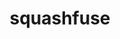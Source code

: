 ---
title: "squashfuse"
layout: cache
categories: [package, develop]
meta: {"versions": ["0.5.2"], "compilers": ["cce@=15.0.1", "gcc@=11.4.0", "gcc@=9.4.0", "oneapi@=2024.2.1"], "oss": ["rhel8", "ubuntu20.04", "ubuntu22.04"], "platforms": ["linux"], "targets": ["neoverse_v1", "ppc64le", "x86_64_v3", "zen4"], "stacks": ["e4s", "e4s-cray-rhel", "e4s-neoverse_v1", "e4s-oneapi", "e4s-power", "root"], "num_specs": 17, "num_specs_by_stack": {"e4s-cray-rhel": 3, "root": 17, "e4s-power": 4, "e4s-neoverse_v1": 4, "e4s": 3, "e4s-oneapi": 3}}
spec_details: [{"hash": "fzx5lc4zafr2y2ke5davu4dqbfkpzgla", "compiler": "cce@=15.0.1", "versions": ["0.5.2"], "os": "rhel8", "platform": "linux", "target": "zen4", "variants": ["build_system=autotools", "+lz4", "+lzo", "~min_size", "+shared", "+static", "+xz", "+zlib", "+zstd"], "stacks": ["e4s-cray-rhel", "root"], "size": "-", "tarball": "https://binaries.spack.io/develop/build_cache/linux-rhel8-zen4/cce-15.0.1/squashfuse-0.5.2/linux-rhel8-zen4-cce-15.0.1-squashfuse-0.5.2-fzx5lc4zafr2y2ke5davu4dqbfkpzgla.spack"}, {"hash": "4ajr3osppholajq7djs5wztzshthauzn", "compiler": "cce@=15.0.1", "versions": ["0.5.2"], "os": "rhel8", "platform": "linux", "target": "zen4", "variants": ["build_system=autotools", "+lz4", "+lzo", "~min_size", "+shared", "+static", "+xz", "+zlib", "+zstd"], "stacks": ["e4s-cray-rhel", "root"], "size": "-", "tarball": "https://binaries.spack.io/develop/build_cache/linux-rhel8-zen4/cce-15.0.1/squashfuse-0.5.2/linux-rhel8-zen4-cce-15.0.1-squashfuse-0.5.2-4ajr3osppholajq7djs5wztzshthauzn.spack"}, {"hash": "qnxzjcbyzrisla4nljxuedeopbhtlp57", "compiler": "cce@=15.0.1", "versions": ["0.5.2"], "os": "rhel8", "platform": "linux", "target": "zen4", "variants": ["build_system=autotools", "+lz4", "+lzo", "~min_size", "+shared", "+static", "+xz", "+zlib", "+zstd"], "stacks": ["e4s-cray-rhel", "root"], "size": "-", "tarball": "https://binaries.spack.io/develop/build_cache/linux-rhel8-zen4/cce-15.0.1/squashfuse-0.5.2/linux-rhel8-zen4-cce-15.0.1-squashfuse-0.5.2-qnxzjcbyzrisla4nljxuedeopbhtlp57.spack"}, {"hash": "boccwdumq56rc3ygf4yb4ydduyqmbfa5", "compiler": "gcc@=9.4.0", "versions": ["0.5.2"], "os": "ubuntu20.04", "platform": "linux", "target": "ppc64le", "variants": ["build_system=autotools", "+lz4", "+lzo", "~min_size", "+shared", "+static", "+xz", "+zlib", "+zstd"], "stacks": ["root", "e4s-power"], "size": "-", "tarball": "https://binaries.spack.io/develop/build_cache/linux-ubuntu20.04-ppc64le/gcc-9.4.0/squashfuse-0.5.2/linux-ubuntu20.04-ppc64le-gcc-9.4.0-squashfuse-0.5.2-boccwdumq56rc3ygf4yb4ydduyqmbfa5.spack"}, {"hash": "h67qb2wdoml62egy42iggqo7fdr6t4xy", "compiler": "gcc@=9.4.0", "versions": ["0.5.2"], "os": "ubuntu20.04", "platform": "linux", "target": "ppc64le", "variants": ["build_system=autotools", "+lz4", "+lzo", "~min_size", "+shared", "+static", "+xz", "+zlib", "+zstd"], "stacks": ["root", "e4s-power"], "size": "-", "tarball": "https://binaries.spack.io/develop/build_cache/linux-ubuntu20.04-ppc64le/gcc-9.4.0/squashfuse-0.5.2/linux-ubuntu20.04-ppc64le-gcc-9.4.0-squashfuse-0.5.2-h67qb2wdoml62egy42iggqo7fdr6t4xy.spack"}, {"hash": "ghiiecaton6tgztdbrjqdhhwbomeeubj", "compiler": "gcc@=9.4.0", "versions": ["0.5.2"], "os": "ubuntu20.04", "platform": "linux", "target": "ppc64le", "variants": ["build_system=autotools", "+lz4", "+lzo", "~min_size", "+shared", "+static", "+xz", "+zlib", "+zstd"], "stacks": ["root", "e4s-power"], "size": "-", "tarball": "https://binaries.spack.io/develop/build_cache/linux-ubuntu20.04-ppc64le/gcc-9.4.0/squashfuse-0.5.2/linux-ubuntu20.04-ppc64le-gcc-9.4.0-squashfuse-0.5.2-ghiiecaton6tgztdbrjqdhhwbomeeubj.spack"}, {"hash": "loahql6beo6z5jqrg26zjak54phqc5mj", "compiler": "gcc@=9.4.0", "versions": ["0.5.2"], "os": "ubuntu20.04", "platform": "linux", "target": "ppc64le", "variants": ["build_system=autotools", "+lz4", "+lzo", "~min_size", "+shared", "+static", "+xz", "+zlib", "+zstd"], "stacks": ["root", "e4s-power"], "size": "-", "tarball": "https://binaries.spack.io/develop/build_cache/linux-ubuntu20.04-ppc64le/gcc-9.4.0/squashfuse-0.5.2/linux-ubuntu20.04-ppc64le-gcc-9.4.0-squashfuse-0.5.2-loahql6beo6z5jqrg26zjak54phqc5mj.spack"}, {"hash": "wvj7ebciceeig3dw5ncnqjwhyf2tqs4n", "compiler": "gcc@=11.4.0", "versions": ["0.5.2"], "os": "ubuntu22.04", "platform": "linux", "target": "neoverse_v1", "variants": ["build_system=autotools", "+lz4", "+lzo", "~min_size", "+shared", "+static", "+xz", "+zlib", "+zstd"], "stacks": ["root", "e4s-neoverse_v1"], "size": "-", "tarball": "https://binaries.spack.io/develop/build_cache/linux-ubuntu22.04-neoverse_v1/gcc-11.4.0/squashfuse-0.5.2/linux-ubuntu22.04-neoverse_v1-gcc-11.4.0-squashfuse-0.5.2-wvj7ebciceeig3dw5ncnqjwhyf2tqs4n.spack"}, {"hash": "sqhnzzzkq7vrtjqox3z5sboeoyrdnnos", "compiler": "gcc@=11.4.0", "versions": ["0.5.2"], "os": "ubuntu22.04", "platform": "linux", "target": "neoverse_v1", "variants": ["build_system=autotools", "+lz4", "+lzo", "~min_size", "+shared", "+static", "+xz", "+zlib", "+zstd"], "stacks": ["root", "e4s-neoverse_v1"], "size": "-", "tarball": "https://binaries.spack.io/develop/build_cache/linux-ubuntu22.04-neoverse_v1/gcc-11.4.0/squashfuse-0.5.2/linux-ubuntu22.04-neoverse_v1-gcc-11.4.0-squashfuse-0.5.2-sqhnzzzkq7vrtjqox3z5sboeoyrdnnos.spack"}, {"hash": "emyf6b4a2evgkdzbnevo74tvc47qyaqz", "compiler": "gcc@=11.4.0", "versions": ["0.5.2"], "os": "ubuntu22.04", "platform": "linux", "target": "neoverse_v1", "variants": ["build_system=autotools", "+lz4", "+lzo", "~min_size", "+shared", "+static", "+xz", "+zlib", "+zstd"], "stacks": ["root", "e4s-neoverse_v1"], "size": "-", "tarball": "https://binaries.spack.io/develop/build_cache/linux-ubuntu22.04-neoverse_v1/gcc-11.4.0/squashfuse-0.5.2/linux-ubuntu22.04-neoverse_v1-gcc-11.4.0-squashfuse-0.5.2-emyf6b4a2evgkdzbnevo74tvc47qyaqz.spack"}, {"hash": "lvyr5itai75tvy2nla7tv3bkzudbuo56", "compiler": "gcc@=11.4.0", "versions": ["0.5.2"], "os": "ubuntu22.04", "platform": "linux", "target": "neoverse_v1", "variants": ["build_system=autotools", "+lz4", "+lzo", "~min_size", "+shared", "+static", "+xz", "+zlib", "+zstd"], "stacks": ["root", "e4s-neoverse_v1"], "size": "-", "tarball": "https://binaries.spack.io/develop/build_cache/linux-ubuntu22.04-neoverse_v1/gcc-11.4.0/squashfuse-0.5.2/linux-ubuntu22.04-neoverse_v1-gcc-11.4.0-squashfuse-0.5.2-lvyr5itai75tvy2nla7tv3bkzudbuo56.spack"}, {"hash": "2cxcwdf3msiugmrzqpjx374ancfrxt5g", "compiler": "gcc@=11.4.0", "versions": ["0.5.2"], "os": "ubuntu22.04", "platform": "linux", "target": "x86_64_v3", "variants": ["build_system=autotools", "+lz4", "+lzo", "~min_size", "+shared", "+static", "+xz", "+zlib", "+zstd"], "stacks": ["e4s", "root"], "size": "-", "tarball": "https://binaries.spack.io/develop/build_cache/linux-ubuntu22.04-x86_64_v3/gcc-11.4.0/squashfuse-0.5.2/linux-ubuntu22.04-x86_64_v3-gcc-11.4.0-squashfuse-0.5.2-2cxcwdf3msiugmrzqpjx374ancfrxt5g.spack"}, {"hash": "7ckqlg7atc4lmqvurggnzocoucdzdiff", "compiler": "gcc@=11.4.0", "versions": ["0.5.2"], "os": "ubuntu22.04", "platform": "linux", "target": "x86_64_v3", "variants": ["build_system=autotools", "+lz4", "+lzo", "~min_size", "+shared", "+static", "+xz", "+zlib", "+zstd"], "stacks": ["e4s", "root"], "size": "-", "tarball": "https://binaries.spack.io/develop/build_cache/linux-ubuntu22.04-x86_64_v3/gcc-11.4.0/squashfuse-0.5.2/linux-ubuntu22.04-x86_64_v3-gcc-11.4.0-squashfuse-0.5.2-7ckqlg7atc4lmqvurggnzocoucdzdiff.spack"}, {"hash": "x2wrphaxppxhtsu6ukq5hhjmb7tydl3x", "compiler": "gcc@=11.4.0", "versions": ["0.5.2"], "os": "ubuntu22.04", "platform": "linux", "target": "x86_64_v3", "variants": ["build_system=autotools", "+lz4", "+lzo", "~min_size", "+shared", "+static", "+xz", "+zlib", "+zstd"], "stacks": ["e4s", "root"], "size": "-", "tarball": "https://binaries.spack.io/develop/build_cache/linux-ubuntu22.04-x86_64_v3/gcc-11.4.0/squashfuse-0.5.2/linux-ubuntu22.04-x86_64_v3-gcc-11.4.0-squashfuse-0.5.2-x2wrphaxppxhtsu6ukq5hhjmb7tydl3x.spack"}, {"hash": "k4qohdawpoui55hfaxqwz7ys3jh7o3xt", "compiler": "oneapi@=2024.2.1", "versions": ["0.5.2"], "os": "ubuntu22.04", "platform": "linux", "target": "x86_64_v3", "variants": ["build_system=autotools", "+lz4", "+lzo", "~min_size", "+shared", "+static", "+xz", "+zlib", "+zstd"], "stacks": ["e4s-oneapi", "root"], "size": "-", "tarball": "https://binaries.spack.io/develop/build_cache/linux-ubuntu22.04-x86_64_v3/oneapi-2024.2.1/squashfuse-0.5.2/linux-ubuntu22.04-x86_64_v3-oneapi-2024.2.1-squashfuse-0.5.2-k4qohdawpoui55hfaxqwz7ys3jh7o3xt.spack"}, {"hash": "jmonzshzsorkwikwcb2cax2yx25klwtb", "compiler": "oneapi@=2024.2.1", "versions": ["0.5.2"], "os": "ubuntu22.04", "platform": "linux", "target": "x86_64_v3", "variants": ["build_system=autotools", "+lz4", "+lzo", "~min_size", "+shared", "+static", "+xz", "+zlib", "+zstd"], "stacks": ["e4s-oneapi", "root"], "size": "-", "tarball": "https://binaries.spack.io/develop/build_cache/linux-ubuntu22.04-x86_64_v3/oneapi-2024.2.1/squashfuse-0.5.2/linux-ubuntu22.04-x86_64_v3-oneapi-2024.2.1-squashfuse-0.5.2-jmonzshzsorkwikwcb2cax2yx25klwtb.spack"}, {"hash": "gt23jtlvq4frufjqelawnvtelry4gp2t", "compiler": "oneapi@=2024.2.1", "versions": ["0.5.2"], "os": "ubuntu22.04", "platform": "linux", "target": "x86_64_v3", "variants": ["build_system=autotools", "+lz4", "+lzo", "~min_size", "+shared", "+static", "+xz", "+zlib", "+zstd"], "stacks": ["e4s-oneapi", "root"], "size": "-", "tarball": "https://binaries.spack.io/develop/build_cache/linux-ubuntu22.04-x86_64_v3/oneapi-2024.2.1/squashfuse-0.5.2/linux-ubuntu22.04-x86_64_v3-oneapi-2024.2.1-squashfuse-0.5.2-gt23jtlvq4frufjqelawnvtelry4gp2t.spack"}]
---
